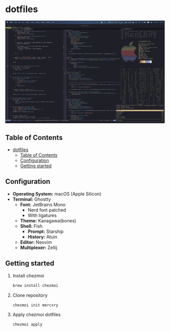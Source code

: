 # dotfiles

<p align="center">
  <img src="https://github.com/mercxry/dotfiles/blob/main/assets/full_setup.png?raw=true" alt="Showoff image of a full size setup"/>
</p>

## Table of Contents

- [dotfiles](#dotfiles)
  - [Table of Contents](#table-of-contents)
  - [Configuration](#configuration)
  - [Getting started](#getting-started)

## Configuration

- **Operating System:** macOS (Apple Silicon)
- **Terminal:** Ghostty
  - **Font:** JetBrains Mono
    - Nerd font patched
    - With ligatures
  - **Theme:** Kanagawa(bones)
  - **Shell:** Fish
    - **Prompt:** Starship
    - **History:** Atuin
  - **Editor:** Neovim
  - **Multiplexer:** Zellij

## Getting started

1. Install chezmoi

   ```sh
   brew install chezmoi
   ```

2. Clone repository

   ```sh
   chezmoi init mercxry
   ```

3. Apply chezmoi dotfiles

   ```sh
   chezmoi apply
   ```
